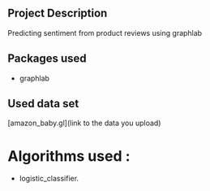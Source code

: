 ## Project Description 
Predicting sentiment from product reviews using graphlab

## Packages used 
- graphlab

## Used data set 
[amazon_baby.gl](link to the data you upload)

# Algorithms used :
-  logistic_classifier.